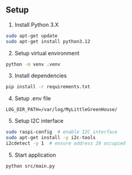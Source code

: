 ## Setup

1. Install Python 3.X

```sh
sudo apt-get update
sudo apt-get install python3.12
```

2. Setup virtual environment

```sh
python -m venv .venv
```

3. Install dependencies

```sh
pip install -r requirements.txt
```

4. Setup .env file

```
LOG_DIR_PATH=/var/log/MyLittleGreenHouse/

```

5. Setup I2C interface

```sh
sudo raspi-config  # enable I2C interface
sudo apt-get install -y i2c-tools
i2cdetect -y 1  # ensure address 29 occupied
```

5. Start application

```sh
python src/main.py
```
